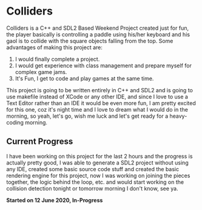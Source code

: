 # Colliders 
Colliders is a C++ and SDL2 Based Weekend Project created just for fun, the player basically is controlling a paddle using his/her keyboard and his gaol is to collide with the square objects falling from the top. Some advantages of making this project are:

1. I would finally complete a project.
2. I would get experience with class management and prepare myself for complex game jams.
3. It's Fun, I get to code and play games at the same time.

This project is going to be written entirely in C++ and SDL2 and is going to use makefile instead of XCode or any other IDE, and since I love to use a Text Editor rather than an IDE it would be even more fun, I am pretty excited for this one, coz it's night time and I love to dream what I would do in the morning, so yeah, let's go, wish me luck and let's get ready for a heavy-coding morning.

## Current Progress
I have been working on this project for the last 2 hours and the progress is actually pretty good, I was able to generate a SDL2 project without using any IDE, created some basic source code stuff and created the basic rendering engine for this project, now I was working on joining the pieces together, the logic behind the loop, etc. and would start working on the collision detection tonight or tomorrow morning I don't know, see ya.

**Started on 12 June 2020, In-Progress** 
